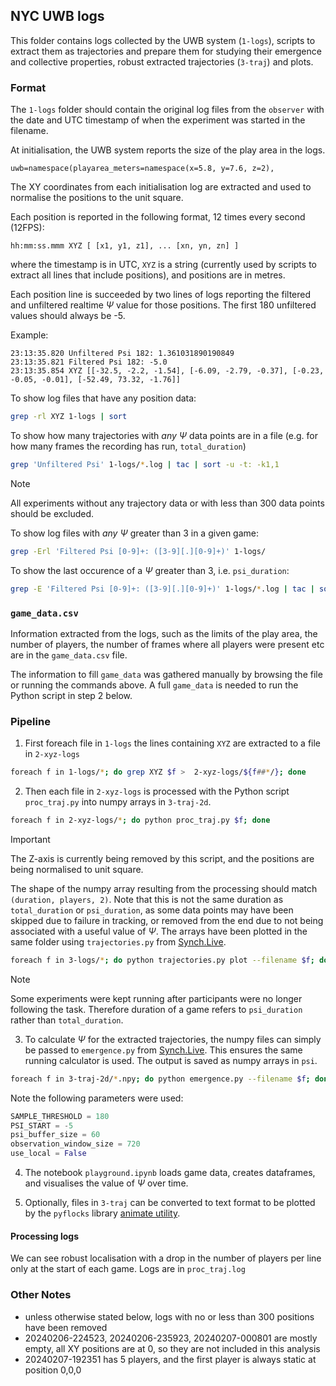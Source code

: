 ## NYC UWB logs

This folder contains logs collected by the UWB system (`1-logs`), scripts to extract them as trajectories and prepare them for studying their emergence and collective properties, robust extracted trajectories (`3-traj`) and plots.

### Format

The `1-logs` folder should contain the original log files from the `observer` with the date and UTC timestamp of when the experiment was started in the filename.

At initialisation, the  UWB system reports the size of the play area in the logs.

    uwb=namespace(playarea_meters=namespace(x=5.8, y=7.6, z=2),

The XY coordinates from each initialisation log are extracted and used to normalise the positions to the unit square.

Each position is reported in the following format, 12 times every second (12FPS):

    hh:mm:ss.mmm XYZ [ [x1, y1, z1], ... [xn, yn, zn] ]

where the timestamp is in UTC, `XYZ` is a string (currently used by scripts to extract all lines that include positions), and positions are in metres.

Each position line is succeeded by two lines of logs reporting the filtered and unfiltered realtime $\Psi$ value for those positions. The first 180 unfiltered values should always be -5.

Example:

    23:13:35.820 Unfiltered Psi 182: 1.361031890190849
    23:13:35.821 Filtered Psi 182: -5.0
    23:13:35.854 XYZ [[-32.5, -2.2, -1.54], [-6.09, -2.79, -0.37], [-0.23, -0.05, -0.01], [-52.49, 73.32, -1.76]]


To show log files that have any position data:
```sh
grep -rl XYZ 1-logs | sort
```

To show how many trajectories with _any_ $\Psi$ data points are in a file (e.g. for how many frames the recording has run, `total_duration`)
```sh
grep 'Unfiltered Psi' 1-logs/*.log | tac | sort -u -t: -k1,1
```

> [!NOTE]
> All experiments without any trajectory data or with less than 300 data points should be excluded.

To show log files with _any_ $\Psi$ greater than 3 in a given game:

```sh
grep -Erl 'Filtered Psi [0-9]+: ([3-9][.][0-9]+)' 1-logs/
```

To show the last occurence of a $\Psi$ greater than 3, i.e. `psi_duration`:
```sh
grep -E 'Filtered Psi [0-9]+: ([3-9][.][0-9]+)' 1-logs/*.log | tac | sort -u -t: -k1,1
```


### `game_data.csv`

Information extracted from the logs, such as the limits of the play area, the number of players, the number of frames where all players were present etc are in the `game_data.csv` file.

The information to fill `game_data` was gathered manually by browsing the file or running the commands above. A full `game_data` is needed to run the Python script in step 2 below.

### Pipeline

1. First foreach file in `1-logs` the lines containing `XYZ` are extracted to a file in `2-xyz-logs`

```sh
foreach f in 1-logs/*; do grep XYZ $f >  2-xyz-logs/${f##*/}; done
```

2. Then each file in `2-xyz-logs` is processed with the Python script `proc_traj.py` into numpy arrays in `3-traj-2d`.

```sh
foreach f in 2-xyz-logs/*; do python proc_traj.py $f; done
```

> [!IMPORTANT]
> The Z-axis is currently being removed by this script, and the positions are being normalised to unit square.

The shape of the numpy array resulting from the processing should match `(duration, players, 2)`. Note that this is not the same duration as `total_duration` or `psi_duration`, as some data points may have been skipped due to failure in tracking, or removed from the end due to not being associated with a useful value of $\Psi$.
The arrays have been plotted in the same folder using `trajectories.py` from [Synch.Live](https://github.com/mearlboro/Synch.Live/blob/main/python/camera/tools/trajectories.py).

```sh
foreach f in 3-logs/*; do python trajectories.py plot --filename $f; done
```

> [!NOTE]
> Some experiments were kept running after participants were no longer following the task. Therefore duration of a game refers to `psi_duration` rather than `total_duration`.


3. To calculate $\Psi$ for the extracted trajectories, the numpy files can simply be passed to `emergence.py` from [Synch.Live](https://github.com/mearlboro/Synch.Live/blob/main/python/camera/core/emergence.py). This ensures the same running calculator is used. The output is saved as numpy arrays in `psi`.

```sh
foreach f in 3-traj-2d/*.npy; do python emergence.py --filename $f; done
```

Note the following parameters were used:

```python
SAMPLE_THRESHOLD = 180
PSI_START = -5
psi_buffer_size = 60
observation_window_size = 720
use_local = False
```

4. The notebook `playground.ipynb` loads game data, creates dataframes, and visualises the value of $\Psi$ over time.

5. Optionally, files in `3-traj` can be converted to text format to be plotted by the `pyflocks` library [animate utility](https://github.com/mearlboro/flocks/blob/main/util/animate.py).




#### Processing logs

We can see robust localisation with a drop in the number of players per line only at the start of each game. Logs are in `proc_traj.log`

### Other Notes

* unless otherwise stated below, logs with no or less than 300 positions have been removed
* 20240206-224523, 20240206-235923, 20240207-000801 are mostly empty, all XY positions are at 0, so they  are not included in this analysis
* 20240207-192351 has 5 players, and the first player is always static at position 0,0,0



